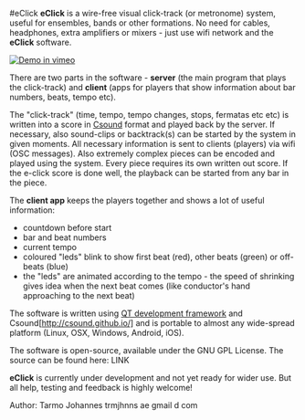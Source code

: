 #eClick
**eClick** is a wire-free visual click-track (or metronome) system, useful for ensembles, bands or other formations. No need for cables, headphones, extra amplifiers or mixers - just use wifi network and the **eClick** software.

[![Demo in vimeo](https://i.vimeocdn.com/video/553114335_200x150.jpg)](https://vimeo.com/152966128)


There are two parts in the software -  **server** (the main program that plays the click-track) and **client** (apps for players that show information about bar numbers, beats, tempo etc).

The  "click-track" (time, tempo, tempo changes, stops, fermatas etc etc) is written into a score in [Csound](http://csound.github.io/about.html) format and played back by the server. If necessary, also sound-clips or backtrack(s) can be started by the system in given moments. All necessary information is sent to clients (players) via wifi (OSC messages). Also extremely complex pieces can be encoded and played using the system. Every piece requires its own written out score.  If the e-click score is done well, the playback can be started from any bar in the piece.

The **client app** keeps the players together and shows a lot of useful information:
* countdown before start		
* bar and beat numbers		
* current tempo		
* coloured "leds" blink to show first beat (red), other beats (green) or off-beats (blue)		
* the "leds" are animated according to the tempo - the speed of shrinking gives idea when the next beat comes (like conductor's hand approaching to the next beat)		


The software is written using [QT development framework](http://www.qt.io/) and Csound[http://csound.github.io/] and is portable to almost any wide-spread platform (Linux, OSX, Windows, Android, iOS).

The software is open-source, available under the GNU GPL License. The source can be found here: LINK

**eClick** is currently under development and not yet ready for wider use. But all help, testing and feedback is highly welcome!

Author: Tarmo Johannes trmjhnns ae gmail d com
